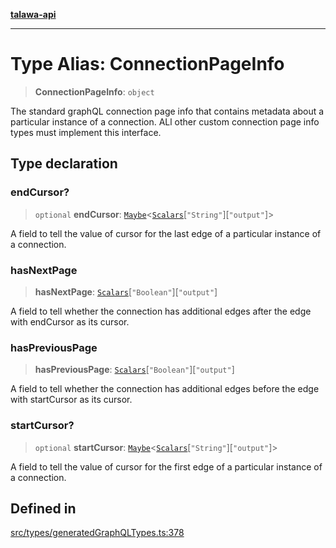 [**talawa-api**](../../../README.md)

***

# Type Alias: ConnectionPageInfo

> **ConnectionPageInfo**: `object`

The standard graphQL connection page info that contains metadata about a
particular instance of a connection. ALl other custom connection page info
types must implement this interface.

## Type declaration

### endCursor?

> `optional` **endCursor**: [`Maybe`](Maybe.md)\<[`Scalars`](Scalars.md)\[`"String"`\]\[`"output"`\]\>

A field to tell the value of cursor for the last edge of a particular instance of a
connection.

### hasNextPage

> **hasNextPage**: [`Scalars`](Scalars.md)\[`"Boolean"`\]\[`"output"`\]

A field to tell whether the connection has additional edges after the
edge with endCursor as its cursor.

### hasPreviousPage

> **hasPreviousPage**: [`Scalars`](Scalars.md)\[`"Boolean"`\]\[`"output"`\]

A field to tell whether the connection has additional edges
before the edge with startCursor as its cursor.

### startCursor?

> `optional` **startCursor**: [`Maybe`](Maybe.md)\<[`Scalars`](Scalars.md)\[`"String"`\]\[`"output"`\]\>

A field to tell the value of cursor for the first edge of a particular instance of a
connection.

## Defined in

[src/types/generatedGraphQLTypes.ts:378](https://github.com/Suyash878/talawa-api/blob/b5a9d8b4a1ea678a3d6f5b710b3721f91a3052fc/src/types/generatedGraphQLTypes.ts#L378)
